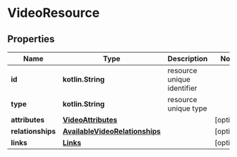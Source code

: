 
# VideoResource

## Properties
Name | Type | Description | Notes
------------ | ------------- | ------------- | -------------
**id** | **kotlin.String** | resource unique identifier | 
**type** | **kotlin.String** | resource unique type | 
**attributes** | [**VideoAttributes**](VideoAttributes.md) |  |  [optional]
**relationships** | [**AvailableVideoRelationships**](AvailableVideoRelationships.md) |  |  [optional]
**links** | [**Links**](Links.md) |  |  [optional]



